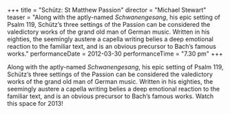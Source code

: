 +++
title = "Schütz: St Matthew Passion"
director = "Michael Stewart"
teaser = "Along with the aptly-named *Schwanengesang*, his epic setting of Psalm 119, Schütz’s three settings of the Passion can be considered the valedictory works of the grand old man of German music. Written in his eighties, the seemingly austere a capella writing belies a deep emotional reaction to the familiar text, and is an obvious precursor to Bach’s famous works."
performanceDate = 2012-03-30
performanceTime = "7.30 pm"
+++

Along with the aptly-named *Schwanengesang*, his epic setting of Psalm 119, Schütz’s three settings of the Passion can be considered the valedictory works of the grand old man of German music. Written in his eighties, the seemingly austere a capella writing belies a deep emotional reaction to the familiar text, and is an obvious precursor to Bach’s famous works. Watch this space for 2013!
